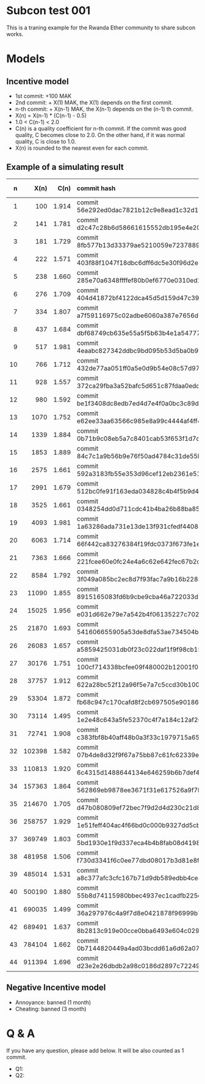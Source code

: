 # Subcon test 001

This is a traning example for the Rwanda Ether community to share subcon works.

# Models

## Incentive model

 * 1st commit: +100 MAK
 * 2nd commit: + X(1) MAK, the X(1) depends on the first commit.
 * n-th commit: + X(n-1) MAK, the X(n-1) depends on the (n-1) th commit.
 * X(n) = X(n-1) * (C(n-1) - 0.5)
 * 1.0 < C(n-1) < 2.0
 * C(n) is a quality coefficient for n-th commit. If the commit was good quality, C becomes close to 2.0. On the other hand, if it was normal quality, C is close to 1.0.
 * X(n) is rounded to the nearest even for each commit.

## Example of a simulating result

| n | X(n) | C(n) | commit hash | balance (MAK) |
|---:|---:|---:|:---| ---:|
| 1 | 100 | 1.914 | commit 56e292ed0dac7821b12c9e8ead1c32d189ab47aa | 100 |
| 2 | 141 | 1.781 | commit d2c47c28b6d58661615552db195e4e20f85c6f24 | 241 |
| 3 | 181 | 1.729 | commit 8fb577b13d33379ae5210059e7237889b1030940 | 422 |
| 4 | 222 | 1.571 | commit 403f88f1047f18dbc6dff6dc5e30f96d2e47a16d | 644 |
| 5 | 238 | 1.660 | commit 285e70a6348ffffef80b0ef6770e0310ed1db47e | 882 |
| 6 | 276 | 1.709 | commit 404d41872bf4122dca45d5d159d47c39d6a71490 | 1158 |
| 7 | 334 | 1.807 | commit a7f59116975c02adbe6060a387e7656d4c147942 | 1492 |
| 8 | 437 | 1.684 | commit dbf68749cb635e55a5f5b63b4e1a5477752ea886 | 1929 |
| 9 | 517 | 1.981 | commit 4eaabc827342ddbc9bd095b53d5ba0b97e3c3a86 | 2446 |
| 10 | 766 | 1.712 | commit 432de77aa051ff0a5e0d9b54e08c57d9787b6729 | 3212 |
| 11 | 928 | 1.557 | commit 372ca29fba3a52bafc5d651c87fdaa0edd09ee0b | 4140 |
| 12 | 980 | 1.592 | commit be1f3408dc8edb7ed4d7e4f0a0bc3c89dc70ecd7 | 5120 |
| 13 | 1070 | 1.752 | commit e62ee33aa63566c985e8a99c4444af4ff4555e43 | 6190 |
| 14 | 1339 | 1.884 | commit 0b71b9c08eb5a7c8401cab53f653f1d7d0a0d234 | 7529 |
| 15 | 1853 | 1.889 | commit 84c7c1a9b56b9e76f50ad4784c31de55bf95152c | 9382 |
| 16 | 2575 | 1.661 | commit 592a3183fb55e353d96cef12eb2361e51123c85d | 11957 |
| 17 | 2991 | 1.679 | commit 512bc0fe91f163eda034828c4b4f5b9d49a5fbd6 | 14948 |
| 18 | 3525 | 1.661 | commit 0348254dd0d711cdc41b4ba26b88ba85fe0a8940 | 18473 |
| 19 | 4093 | 1.981 | commit 1a63286ada731e13de13f931cfedf44088bfe997 | 22566 |
| 20 | 6063 | 1.714 | commit 66f442ca83276384f19fdc0373f673fe1e036983 | 28629 |
| 21 | 7363 | 1.666 | commit 221fcee60e0fc24e4a6c62e642fec67b2c6ed01c | 35992 |
| 22 | 8584 | 1.792 | commit 3f049a085bc2ec8d7f93fac7a9b16b22884e5a4c | 44576 |
| 23 | 11090 | 1.855 | commit 8915165083fd6b9cbe9cba46a722033d9d43f5ee | 55666 |
| 24 | 15025 | 1.956 | commit e031d662e79e7a542b4f06135227c7022ef23c05 | 70691 |
| 25 | 21870 | 1.693 | commit 541606655905a53de8dfa53ae734504b79a5e02e | 92561 |
| 26 | 26083 | 1.657 | commit a5859425031db0f23c022daf1f9f98cb15cb5a56 | 118644 |
| 27 | 30176 | 1.751 | commit 100cf714338bcfee09f480002b12001f09cd70cb | 148820 |
| 28 | 37757 | 1.912 | commit 622a28bc52f12a96f5e7a7c5ccd30b10070d18ce | 186577 |
| 29 | 53304 | 1.872 | commit fb68c947c170cafd8f2cb697505e90186c850c51 | 239881 |
| 30 | 73114 | 1.495 | commit 1e2e48c643a5fe52370c4f7a184c12af2014aa33 | 312995 |
| 31 | 72741 | 1.908 | commit c383fbf8b40aff48b0a3f33c1979715a6599257e | 385736 |
| 32 | 102398 | 1.582 | commit 07b4de8d32f9f67a75bb87c61fc62339e710f719 | 488134 |
| 33 | 110813 | 1.920 | commit 6c4315d1488644134e646259b6b7def435dccd4d | 598947 |
| 34 | 157363 | 1.864 | commit 562869eb9878ee3671f31e617526a9f7b4fb53ed | 756310 |
| 35 | 214670 | 1.705 | commit d47b080809ef72bec7f9d2d4d230c21d8ea4130d | 970980 |
| 36 | 258757 | 1.929 | commit 1e51feff404ac4f66bd0c000b9327dd5cbba23de | 1229737 |
| 37 | 369749 | 1.803 | commit 5bd1930e1f9d337eca4b4b8fab08d4198fa92726 | 1599486 |
| 38 | 481958 | 1.506 | commit f730d3341f6c0ee77dbd08017b3d81e8f967c46e | 2081444 |
| 39 | 485014 | 1.531 | commit a8c377afc3cfc167b71d9db589edbb4ce8d2c56b | 2566458 |
| 40 | 500190 | 1.880 | commit 55b8d74115980bbec4937ec1cadfb225c7a0ffc7 | 3066648 |
| 41 | 690035 | 1.499 | commit 36a297976c4a9f7d8e0421878f96999b743b2238 | 3756683 |
| 42 | 689491 | 1.637 | commit 8b2813c919e00cce0bba6493e604c029d232ab2a | 4446174 |
| 43 | 784104 | 1.662 | commit 0b7144820449a4ad03bcdd61a6d62a074aef1a05 | 5230278 |
| 44 | 911394 | 1.696 | commit d23e2e26dbdb2a98c0186d2897c72249fc26a260 | 6141672 |


## Negative Incentive model

 * Annoyance: banned (1 month)
 * Cheating: banned (3 month)

# Q & A

If you have any question, please add below. It will be also counted as 1 commit. 

 * Q1:
 * Q2:

